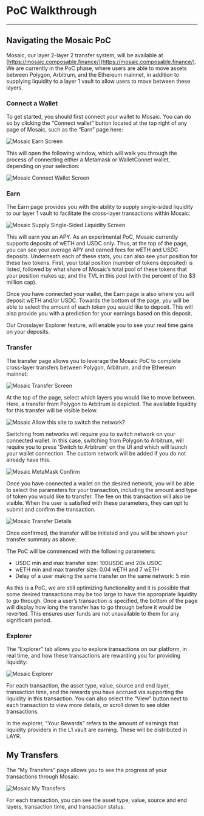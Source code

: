 # PoC Walkthrough

---

## Navigating the Mosaic PoC
Mosaic, our layer 2-layer 2 transfer system, will be available at [https://mosaic.composable.finance/](https://mosaic.composable.finance/). We are currently in the PoC phase, where users are able to move assets between Polygon, Arbitrum, and the Ethereum mainnet, in addition to supplying liquidity to a layer 1 vault to allow users to move between these layers.

### Connect a Wallet
To get started, you should first connect your wallet to Mosaic. You can do so by clicking the “Connect wallet” button located at the top right of any page of Mosaic, such as the “Earn” page here:

![Mosaic Earn Screen](./mosaic-earn-screen.png)

This will open the following window, which will walk you through the process of connecting either a Metamask or WalletConnet wallet, depending on your selection:

![Mosaic Connect Wallet Screen](./mosaic-connect-wallet-screen.png)

### Earn

The Earn page provides you with the ability to supply single-sided liquidity to our layer 1 vault to facilitate the cross-layer transactions within Mosaic:

![Mosaic Supply Single-Sided Liquidity Screen](./mosaic-supply-single-sided-liquidity.png)

This will earn you an APY. As an experimental PoC, Mosaic currently supports deposits of wETH and USDC only. Thus, at the top of the page, you can see your average APY and earned fees for wETH and USDC deposits. Underneath each of these stats, you can also see your position for these two tokens. First, your total position (number of tokens deposited) is listed, followed by what share of Mosaic’s total pool of these tokens that your position makes up, and the TVL in this pool (with the percent of the $3 million cap).

Once you have connected your wallet, the Earn page is also where you will deposit wETH and/or USDC. Towards the bottom of the page, you will be able to select the amount of each token you would like to deposit. This will also provide you with a prediction for your earnings based on this deposit.

Our Crosslayer Explorer feature, will enable you to see your real time gains on your deposits. 

### Transfer

The transfer page allows you to leverage the Mosaic PoC to complete cross-layer transfers between Polygon, Arbitrum, and the Ethereum mainnet:

![Mosaic Transfer Screen](./mosaic-transfer-screen.png)

At the top of the page, select which layers you would like to move between. Here, a transfer from Polygon to Arbitrum is depicted. The available liquidity for this transfer will be visible below.

![Mosaic Allow this site to switch the network?](./mosaic-allow-this-site-to-switch-the-network.png)

Switching from networks will require you to switch network on your connected wallet. In this case, switching from Polygon to Arbitrum, will require you to press 'Switch to Arbitrum' on the UI and which will launch your wallet connection. The custom network will be added if you do not already have this. 

![Mosaic MetaMask Confirm](./mosaic-metamask-confirm.png)

Once you have connected a wallet on the desired network, you will be able to select the parameters for your transaction, including the amount and type of token you would like to transfer. The fee on this transaction will also be visible. When the user is satisfied with these parameters, they can opt to submit and confirm the transaction.

![Mosaic Transfer Details](./mosaic-transfer-details.png)

Once confirmed, the transfer will be initiated and you will be shown your transfer summary as above.  

The PoC will be commenced with the following parameters:

- USDC min and max transfer size: 100USDC and 20k USDC
- wETH min and max transfer size: 0.04 wETH and 7 wETH
- Delay of a user making the same transfer on the same network: 5 min

As this is a PoC, we are still optimizing functionality and it is possible that some desired transactions may be too large to have the appropriate liquidity to go through. Once a user’s transaction is specified, the bottom of the page will display how long the transfer has to go through before it would be reverted. This ensures user funds are not unavailable to them for any significant period.

### Explorer

The “Explorer” tab allows you to explore transactions on our platform, in real time, and how these transactions are rewarding you for providing liquidity:

![Mosaic Explorer](./mosaic-explorer.png)

For each transaction, the asset type, value, source and end layer, transaction time, and the rewards you have accrued via supporting the liquidity in this transaction. You can also select the “View” button next to each transaction to view more details, or scroll down to see older transactions.

In the explorer, "Your Rewards" refers to the amount of earnings that liquidity providers in the L1 vault are earning. These will be distributed in LAYR. 

## My Transfers

The “My Transfers” page allows you to see the progress of your transactions through Mosaic:

![Mosaic My Transfers](./mosaic-my-transfers.png)

For each transaction, you can see the asset type, value, source and end layers, transaction time, and transaction status.
